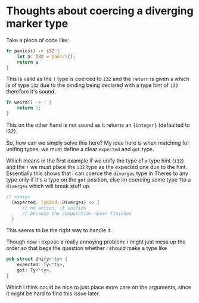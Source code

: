 # Thoughts about coercing a diverging marker type

Take a piece of code like:

```rs
fn panics() -> i32 {
    let a: i32 = panic!();
    return a
}
```


This is valid as the `!` type is coerced to `i32`
and the `return` is given `a` which is of type `i32`
due to the binding being declared with a type hint of `i32`
therefore it's sound.

```rs
fn weird() -> ! {
    return 1;
}
```

This on the other hand is not sound as it returns an `{integer}`
(defaulted to i32).

So, how can we simply solve this here? My idea here is when matching for
unifing types, we must define a clear `expected` and `got` type.

Which means in the first example if we unify the type of `a` type hint (`i32`) and the `!` we must place the `i32` type as the expected one due to the hint.
Essentially this shows that i can coerce the `diverges` type in Theres to any type only if it's a type on the `got` position, else im coercing some type `T`to a `diverges` which will break stuff up.

```rs
// <snip>
  (expected, TyKind::Diverges) => {
      // no action, it unifies
      // because the computation never finishes
  }
```

This seems to be the right way to handle it.

Though now i expose a really annoying problem: i might just mess up the order
so that begs the question whether i should make a type like

```rs
pub struct Unify<'ty> {
    expected: Ty<'ty>,
    got: Ty<'ty>,
}
```

Which i think could be nice to just place more care on the arguments,
since it might be hard to find this issue later.
